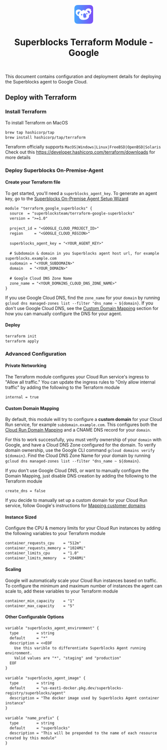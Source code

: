 <p align="center">
  <img src="./assets/logo.png" height="60"/>
</p>

<h1 align="center">Superblocks Terraform Module - Google</h1>

<br/>

This document contains configuration and deployment details for deploying the Superblocks agent to Google Cloud.

## Deploy with Terraform

### Install Terraform

To install Terraform on MacOS
```
brew tap hashicorp/tap
brew install hashicorp/tap/terraform
```

Terraform officially supports `MacOS|Windows|Linux|FreeBSD|OpenBSD|Solaris`
Check out this https://developer.hashicorp.com/terraform/downloads for more details

### Deploy Superblocks On-Premise-Agent

#### Create your Terraform file
To get started, you'll need a `superblocks_agent_key`. To generate an agent key, go to the [Superblocks On-Premise Agent Setup Wizard](https://app.superblocks.com/opas)
```
module "terraform_google_superblocks" {
  source  = "superblocksteam/terraform-google-superblocks"
  version = ">=1.0"

  project_id = "<GOOGLE_CLOUD_PROJECT_ID>"
  region     = "<GOOGLE_CLOUD_REGION>"

  superblocks_agent_key = "<YOUR_AGENT_KEY>"
  
  # Subdomain & domain in you Superblocks agent host url, for example superblocks.example.com
  sudomain = "<YOUR_SUBDOMAIN>"
  domain   = "<YOUR_DOMAIN>"
  
  # Google Cloud DNS Zone Name
  zone_name = "<YOUR_DOMAINS_CLOUD_DNS_ZONE_NAME>"
}
```
If you use Google Cloud DNS, find the `zone_name` for your `domain` by running `gcloud dns managed-zones list --filter "dns_name ~ ${domain}`. If you don't use Google Cloud DNS, see the [Custom Domain Mapping](https://cloud.google.com/run/docs/mapping-custom-domains) section for how you can manually configure the DNS for your agent.

#### Deploy
```
terraform init
terraform apply
```

### Advanced Configuration
#### Private Networking
The Terraform module configures your Cloud Run service's ingress to "Allow all traffic." You can update the ingress rules to "Only allow internal traffic" by adding the following to the Terraform module

```
internal = true
```

#### Custom Domain Mapping
By default, this module will try to configure a **custom domain** for your Cloud Run service, for example `subdomain.example.com`. This configures both the [Cloud Run Domain Mapping](https://cloud.google.com/run/docs/mapping-custom-domains#map) and a CNAME DNS record for your `domain`.

For this to work successfully, you must verify ownership of your `domain` with Google, and have a Cloud DNS Zone configured for the domain. To verify domain ownership, use the Google CLI command `gcloud domains verify ${domain}`. Find the Cloud DNS Zone Name for your domain by running `gcloud dns managed-zones list --filter "dns_name ~ ${domain}`.

If you don't use Google Cloud DNS, or want to manually configure the Domain Mapping, just disable DNS creation by adding the following to the Terraform module

```
create_dns = false
```

If you decide to manually set up a custom domain for your Cloud Run service, follow Google's instructions for [Mapping customer domains](https://cloud.google.com/run/docs/mapping-custom-domains#run)

#### Instance Sized
Configure the CPU & memory limits for your Cloud Run instances by adding the following variables to your Terraform module
```
container_requests_cpu    = "512m"
container_requests_memory = "1024Mi"
container_limits_cpu      = "1.0"
container_limits_memory   = "2048Mi"

```

#### Scaling
Google will automatically scale your Cloud Run instances based on traffic. To configure the minimum and maximum number of instances the agent can scale to, add these variables to your Terraform module
```
container_min_capacity    = "1"
container_max_capacity    = "5"
```

#### Other Configurable Options
```
variable "superblocks_agent_environment" {
  type        = string
  default     = "*"
  description = <<EOF
    Use this varible to differentiate Superblocks Agent running environment.
    Valid values are "*", "staging" and "production"
  EOF
}

variable "superblocks_agent_image" {
  type        = string
  default     = "us-east1-docker.pkg.dev/superblocks-registry/superblocks/agent"
  description = "The docker image used by Superblocks Agent container instance"
}

variable "name_prefix" {
  type        = string
  default     = "superblocks"
  description = "This will be prepended to the name of each resource created by this module"
}
```
